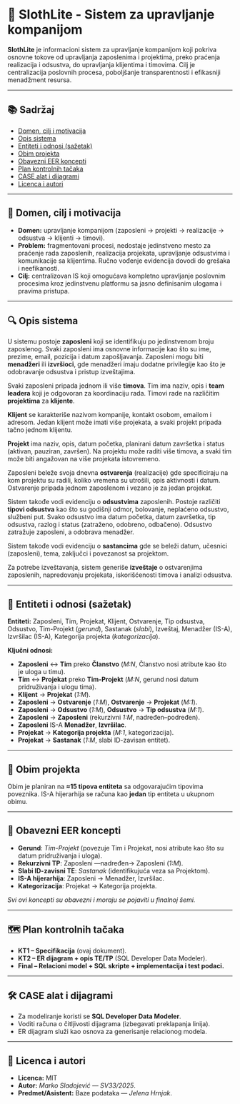 # 🏢 SlothLite - Sistem za upravljanje kompanijom

**SlothLite** je informacioni sistem za upravljanje kompanijom koji pokriva osnovne tokove od upravljanja zaposlenima i projektima, preko praćenja realizacija i odsustva, do upravljanja klijentima i timovima. Cilj je centralizacija poslovnih procesa, poboljšanje transparentnosti i efikasniji menadžment resursa.

---

## 📚 Sadržaj
- [Domen, cilj i motivacija](#domen-cilj-i-motivacija)
- [Opis sistema](#opis-sistema)
- [Entiteti i odnosi (sažetak)](#entiteti-i-odnosi-sažetak)
- [Obim projekta](#obim-projekta)
- [Obavezni EER koncepti](#obavezni-eer-koncepti)
- [Plan kontrolnih tačaka](#plan-kontrolnih-tačaka)
- [CASE alat i dijagrami](#case-alat-i-dijagrami)
- [Licenca i autori](#licenca-i-autori)

---

## 🎯 Domen, cilj i motivacija
- **Domen:** upravljanje kompanijom (zaposleni → projekti → realizacije → odsustva → klijenti → timovi).
- **Problem:** fragmentovani procesi, nedostaje jedinstveno mesto za praćenje rada zaposlenih, realizacija projekata, upravljanje odsustvima i komunikacije sa klijentima. Ručno vođenje evidencija dovodi do grešaka i neefikanosti.
- **Cilj:** centralizovan IS koji omogućava kompletno upravljanje poslovnim procesima kroz jedinstvenu platformu sa jasno definisanim ulogama i pravima pristupa.

---

## 🔍 Opis sistema

U sistemu postoje **zaposleni** koji se identifikuju po jedinstvenom broju zaposlenog. Svaki zaposleni ima osnovne informacije kao što su ime, prezime, email, pozicija i datum zapošljavanja. Zaposleni mogu biti **menadžeri** ili **izvršioci**, gde menadžeri imaju dodatne privilegije kao što je odobravanje odsustva i pristup izveštajima.

Svaki zaposleni pripada jednom ili više **timova**. Tim ima naziv, opis i **team leadera** koji je odgovoran za koordinaciju rada. Timovi rade na različitim **projektima** za **klijente**. 

**Klijent** se karakteriše nazivom kompanije, kontakt osobom, emailom i adresom. Jedan klijent može imati više projekata, a svaki projekt pripada tačno jednom klijentu.

**Projekt** ima naziv, opis, datum početka, planirani datum završetka i status (aktivan, pauziran, završen). Na projektu može raditi više timova, a svaki tim može biti angažovan na više projekata istovremeno.

Zaposleni beleže svoja dnevna **ostvarenja** (realizacije) gde specificiraju na kom projektu su radili, koliko vremena su utrošili, opis aktivnosti i datum. Ostvarenje pripada jednom zaposlenom i vezano je za jedan projekat.

Sistem takođe vodi evidenciju o **odsustvima** zaposlenih. Postoje različiti **tipovi odsustva** kao što su godišnji odmor, bolovanje, neplaćeno odsustvo, službeni put. Svako odsustvo ima datum početka, datum završetka, tip odsustva, razlog i status (zatraženo, odobreno, odbačeno). Odsustvo zatražuje zaposleni, a odobrava menadžer.

Sistem takođe vodi evidenciju o **sastancima** gde se beleži datum, učesnici (zaposleni), tema, zaključci i povezanost sa projektom.

Za potrebe izveštavanja, sistem generiše **izveštaje** o ostvarenjima zaposlenih, napredovanju projekata, iskorišćenosti timova i analizi odsustva.

---

## 🧩 Entiteti i odnosi (sažetak)
**Entiteti:** Zaposleni, Tim, Projekat, Klijent, Ostvarenje, Tip odsustva, Odsustvo, Tim-Projekt (*gerund*), Sastanak (*slabi*), Izveštaj, Menadžer (IS-A), Izvršilac (IS-A), Kategorija projekta (*kategorizacija*).

**Ključni odnosi:**
- **Zaposleni** ↔ **Tim** preko **Članstvo** (*M:N*, Članstvo nosi atribute kao što je uloga u timu).
- **Tim** ↔ **Projekat** preko **Tim-Projekt** (*M:N*, gerund nosi datum pridruživanja i ulogu tima).
- **Klijent** → **Projekat** (*1:M*).
- **Zaposleni** → **Ostvarenje** (*1:M*), **Ostvarenje** → **Projekat** (*M:1*).
- **Zaposleni** → **Odsustvo** (*1:M*), **Odsustvo** → **Tip odsustva** (*M:1*).
- **Zaposleni** → **Zaposleni** (rekurzivni *1:M*, nadređen–podređen).
- **Zaposleni** IS-A **Menadžer**, **Izvršilac**.
- **Projekat** → **Kategorija projekta** (*M:1*, kategorizacija).
- **Projekat** → **Sastanak** (*1:M*, slabi ID-zavisan entitet).

---

## 📏 Obim projekta
Obim je planiran na **≈15 tipova entiteta** sa odgovarajućim tipovima poveznika. IS-A hijerarhija se računa kao **jedan** tip entiteta u ukupnom obimu.

---

## 🧠 Obavezni EER koncepti
- **Gerund**: *Tim-Projekt* (povezuje Tim i Projekat, nosi atribute kao što su datum pridruživanja i uloga).
- **Rekurzivni TP**: Zaposleni —nadređen→ Zaposleni (*1:M*).
- **Slabi ID-zavisni TE**: *Sastanak* (identifikujuća veza sa Projektom).
- **IS-A hijerarhija**: Zaposleni → Menadžer, Izvršilac.
- **Kategorizacija**: Projekat → Kategorija projekta.

*Svi ovi koncepti su obavezni i moraju se pojaviti u finalnoj šemi.*

---

## 🗺️ Plan kontrolnih tačaka
- **KT1 – Specifikacija** (ovaj dokument).  
- **KT2 – ER dijagram + opis TE/TP** (SQL Developer Data Modeler).  
- **Final – Relacioni model + SQL skripte + implementacija i test podaci.**

---

## 🛠️ CASE alat i dijagrami
- Za modeliranje koristi se **SQL Developer Data Modeler**.
- Voditi računa o čitljivosti dijagrama (izbegavati preklapanja linija).
- ER dijagram služi kao osnova za generisanje relacionog modela.

---

## 📄 Licenca i autori
- **Licenca:** MIT  
- **Autor:** _Marko Sladojević_ — _SV33/2025_.  
- **Predmet/Asistent:** Baze podataka — _Jelena Hrnjak_.

